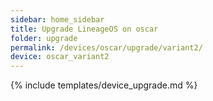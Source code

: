 ```yaml
---
sidebar: home_sidebar
title: Upgrade LineageOS on oscar
folder: upgrade
permalink: /devices/oscar/upgrade/variant2/
device: oscar_variant2
---
```

{% include templates/device_upgrade.md %}
